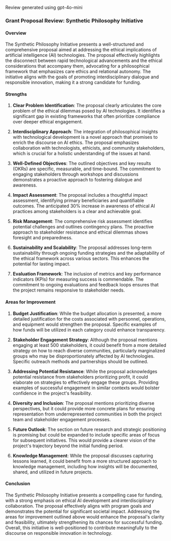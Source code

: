 Review generated using gpt-4o-mini

### Grant Proposal Review: Synthetic Philosophy Initiative

#### Overview
The Synthetic Philosophy Initiative presents a well-structured and comprehensive proposal aimed at addressing the ethical implications of artificial intelligence (AI) technologies. The proposal effectively highlights the disconnect between rapid technological advancements and the ethical considerations that accompany them, advocating for a philosophical framework that emphasizes care ethics and relational autonomy. The initiative aligns with the goals of promoting interdisciplinary dialogue and responsible innovation, making it a strong candidate for funding.

#### Strengths

1. **Clear Problem Identification**: The proposal clearly articulates the core problem of the ethical dilemmas posed by AI technologies. It identifies a significant gap in existing frameworks that often prioritize compliance over deeper ethical engagement.

2. **Interdisciplinary Approach**: The integration of philosophical insights with technological development is a novel approach that promises to enrich the discourse on AI ethics. The proposal emphasizes collaboration with technologists, ethicists, and community stakeholders, which is crucial for a holistic understanding of the issues at hand.

3. **Well-Defined Objectives**: The outlined objectives and key results (OKRs) are specific, measurable, and time-bound. The commitment to engaging stakeholders through workshops and discussions demonstrates a proactive approach to fostering dialogue and awareness.

4. **Impact Assessment**: The proposal includes a thoughtful impact assessment, identifying primary beneficiaries and quantifiable outcomes. The anticipated 30% increase in awareness of ethical AI practices among stakeholders is a clear and achievable goal.

5. **Risk Management**: The comprehensive risk assessment identifies potential challenges and outlines contingency plans. The proactive approach to stakeholder resistance and ethical dilemmas shows foresight and preparedness.

6. **Sustainability and Scalability**: The proposal addresses long-term sustainability through ongoing funding strategies and the adaptability of the ethical framework across various sectors. This enhances the potential for lasting impact.

7. **Evaluation Framework**: The inclusion of metrics and key performance indicators (KPIs) for measuring success is commendable. The commitment to ongoing evaluations and feedback loops ensures that the project remains responsive to stakeholder needs.

#### Areas for Improvement

1. **Budget Justification**: While the budget allocation is presented, a more detailed justification for the costs associated with personnel, operations, and equipment would strengthen the proposal. Specific examples of how funds will be utilized in each category could enhance transparency.

2. **Stakeholder Engagement Strategy**: Although the proposal mentions engaging at least 500 stakeholders, it could benefit from a more detailed strategy on how to reach diverse communities, particularly marginalized groups who may be disproportionately affected by AI technologies. Specific outreach methods and partnerships should be outlined.

3. **Addressing Potential Resistance**: While the proposal acknowledges potential resistance from stakeholders prioritizing profit, it could elaborate on strategies to effectively engage these groups. Providing examples of successful engagement in similar contexts would bolster confidence in the project's feasibility.

4. **Diversity and Inclusion**: The proposal mentions prioritizing diverse perspectives, but it could provide more concrete plans for ensuring representation from underrepresented communities in both the project team and stakeholder engagement processes.

5. **Future Outlook**: The section on future research and strategic positioning is promising but could be expanded to include specific areas of focus for subsequent initiatives. This would provide a clearer vision of the project's trajectory beyond the initial funding period.

6. **Knowledge Management**: While the proposal discusses capturing lessons learned, it could benefit from a more structured approach to knowledge management, including how insights will be documented, shared, and utilized in future projects.

#### Conclusion
The Synthetic Philosophy Initiative presents a compelling case for funding, with a strong emphasis on ethical AI development and interdisciplinary collaboration. The proposal effectively aligns with program goals and demonstrates the potential for significant societal impact. Addressing the areas for improvement outlined above would enhance the proposal's clarity and feasibility, ultimately strengthening its chances for successful funding. Overall, this initiative is well-positioned to contribute meaningfully to the discourse on responsible innovation in technology.